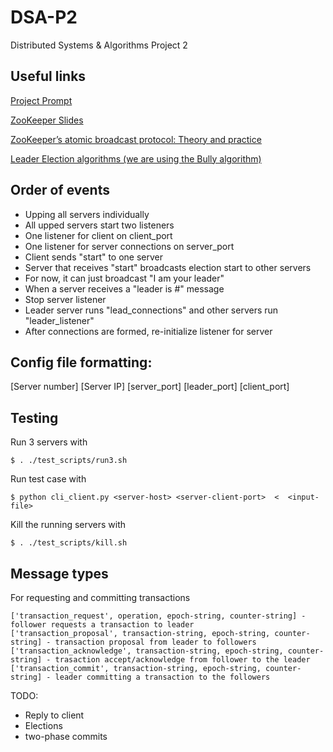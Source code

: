 # DSA-P2
Distributed Systems &amp; Algorithms Project 2

## Useful links
[Project Prompt](http://www.cs.rpi.edu/~pattes3/dsa_fall2016/DSAFall2016Project2.pdf)

[ZooKeeper Slides](http://www.cs.rpi.edu/~pattes3/dsa_fall2016/Zookeeper.pdf)

[ZooKeeper’s atomic broadcast protocol: Theory and practice](http://www.tcs.hut.fi/Studies/T-79.5001/reports/2012-deSouzaMedeiros.pdf)

[Leader Election algorithms (we are using the Bully algorithm)](http://www.cs.rpi.edu/~pattes3/dsa_fall2016/LeaderElection.pdf)


## Order of events
- Upping all servers individually
 - All upped servers start two listeners
  - One listener for client on client_port
  - One listener for server connections on server_port
- Client sends "start" to one server
- Server that receives "start" broadcasts election start to other servers
 - For now, it can just broadcast "I am your leader"
- When a server receives a "leader is #" message
 - Stop server listener
 - Leader server runs "lead\_connections" and other servers run "leader\_listener"
- After connections are formed, re-initialize listener for server

## Config file formatting:
\[Server number\] \[Server IP\] \[server\_port\] \[leader\_port\] \[client\_port\]

## Testing
Run 3 servers with
```
$ . ./test_scripts/run3.sh
```
Run test case with
```
$ python cli_client.py <server-host> <server-client-port>  <  <input-file>
```
Kill the running servers with
```
$ . ./test_scripts/kill.sh
```

## Message types
For requesting and committing transactions
```
['transaction_request', operation, epoch-string, counter-string] - follower requests a transaction to leader
['transaction_proposal', transaction-string, epoch-string, counter-string] - transaction proposal from leader to followers
['transaction_acknowledge', transaction-string, epoch-string, counter-string] - trasaction accept/acknowledge from follower to the leader
['transaction_commit', transaction-string, epoch-string, counter-string] - leader committing a transaction to the followers
```
TODO:
- Reply to client
- Elections
- two-phase commits